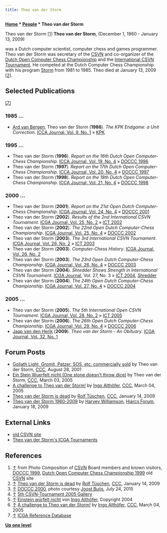 ```yaml
---
title: Theo van der Storm
---
```

**[Home](Home "Home") \* [People](People "People") \* Theo van der Storm**



 [](http://old.csvn.nl/pics/orgvry.jpg) Theo van der Storm <a id="cite-note-1" href="#cite-ref-1">[1]</a> 
**Theo van der Storm**, (December 1, 1960 - January 13, 2009)  

was a Dutch computer scientist, computer chess and games programmer. Theo van der Storm was secretary of the [CSVN](CSVN "CSVN") and co-organizer of the [Dutch Open Computer Chess Championship](Dutch_Open_Computer_Chess_Championship "Dutch Open Computer Chess Championship") and the [International CSVN Tournament](International_CSVN_Tournament "International CSVN Tournament"). He competed at the Dutch Computer Chess Championship with his program [Storm](Storm "Storm") from 1981 to 1985. Theo died at January 13, 2009 <a id="cite-note-2" href="#cite-ref-2">[2]</a>. 



## Selected Publications


<a id="cite-note-7" href="#cite-ref-7">[7]</a>



### 1985 ...


* [Ard van Bergen](Ard_van_Bergen "Ard van Bergen"), Theo van der Storm (**1986**). *The KPK Endgame: a Unit Correction*. [ICCA Journal, Vol. 9, No. 1](ICGA_Journal#9_1 "ICGA Journal") » [KPK](KPK "KPK")


### 1995 ...


* Theo van der Storm (**1996**). *Report on the 16th Dutch Open Computer-Chess Championship.* [ICCA Journal, Vol. 19, No. 4](ICGA_Journal#19_4 "ICGA Journal") » [DOCCC 1996](DOCCC_1996 "DOCCC 1996")
* Theo van der Storm (**1997**). *Report on the 17th Dutch Open Computer-Chess Championship*. [ICCA Journal, Vol. 20, No. 4](ICGA_Journal#20_4 "ICGA Journal") » [DOCCC 1997](DOCCC_1997 "DOCCC 1997")
* Theo van der Storm (**1998**). *Report on the 18th Dutch Open Computer-Chess Championship*. [ICCA Journal, Vol. 21, No. 4](ICGA_Journal#21_4 "ICGA Journal") » [DOCCC 1998](DOCCC_1998 "DOCCC 1998")


### 2000 ...


* Theo van der Storm (**2001**). *Report on the 21st Open Dutch Computer-Chess Championship*. [ICGA Journal, Vol. 24, No. 4](ICGA_Journal#24_4 "ICGA Journal") » [DOCCC 2001](DOCCC_2001 "DOCCC 2001")
* Theo van der Storm (**2002**). *Results of the 2nd International CSVN Tournament*. [ICGA Journal, Vol. 25, No. 2](ICGA_Journal#25_2 "ICGA Journal") » [ICT 2002](ICT_2002 "ICT 2002")
* Theo van der Storm (**2002**). *The 22nd Open Dutch Computer-Chess Championship*. [ICGA Journal, Vol. 25, No. 4](ICGA_Journal#25_4 "ICGA Journal") » [DOCCC 2002](DOCCC_2002 "DOCCC 2002")
* Theo van der Storm (**2003**). *The 3rd International CSVN Tournament*. [ICGA Journal, Vol. 26, No. 2](ICGA_Journal#26_2 "ICGA Journal") » [ICT 2003](ICT_2003 "ICT 2003")
* Theo van der Storm (**2003**). *Computer-Chess History*. [ICGA Journal, Vol. 26, No. 2](ICGA_Journal#26_2 "ICGA Journal")
* Theo van der Storm (**2003**). *The 23rd Open Dutch Computer-Chess Championship*. [ICGA Journal, Vol. 26, No. 4](ICGA_Journal#26_4 "ICGA Journal") » [DOCCC 2003](DOCCC_2003 "DOCCC 2003")
* Theo van der Storm (**2004**). *Shredder Shows Strength in International CSVN Tournament*. [ICGA Journal](ICGA_Journal#27_3 "ICGA Journal"), Vol. 27, No. 3 » [ICT 2004](ICT_2004 "ICT 2004"), [Shredder](Shredder "Shredder")
* Theo van der Storm (**2004**). *The 24th Open Dutch Computer-Chess Championship*. [ICGA Journal, Vol. 27, No. 4](ICGA_Journal#27_4 "ICGA Journal") » [DOCCC 2004](DOCCC_2004 "DOCCC 2004")


### 2005 ...


* Theo van der Storm (**2005**). *The 5th International Open CSVN Tournament*. [ICGA Journal, Vol. 28, No. 2](ICGA_Journal#28_2 "ICGA Journal") » [ICT 2005](ICT_2005 "ICT 2005")
* Theo van der Storm (**2006**). *The 26th Open Dutch Computer-Chess Championship*. [ICGA Journal, Vol. 29, No. 4](ICGA_Journal#29_4 "ICGA Journal") » [DOCCC 2006](DOCCC_2006 "DOCCC 2006")
* [Jaap van den Herik](Jaap_van_den_Herik "Jaap van den Herik") (**2009**). *Theo van der Storm - An Obituary*. [ICGA Journal, Vol. 32, No. 1](ICGA_Journal#32_1 "ICGA Journal")


## Forum Posts


* [Goliath Light, Gromit, Patzer, SOS, etc. commercially sold](https://www.stmintz.com/ccc/index.php?id=186009) by Theo van der Storm, [CCC](CCC "CCC"), August 28, 2001
* [Ein Stein Wuerfelt nicht (One stone doesn't throw dice)](https://www.stmintz.com/ccc/index.php?id=415206) by Theo van der Storm, [CCC](CCC "CCC"), March 03, 2005
* [A challenge to Theo van der Storm!](https://www.stmintz.com/ccc/index.php?id=415289) by [Ingo Althöfer](Ingo_Alth%C3%B6fer "Ingo Althöfer"), [CCC](CCC "CCC"), March 04, 2005
* [Theo van der Storm is dead](http://www.talkchess.com/forum/viewtopic.php?t=26004) by [Rolf Tüschen](Rolf_T%C3%BCschen "Rolf Tüschen"), [CCC](CCC "CCC"), January 14, 2009
* [Theo van der Storm 1960-2009](http://hiarcs.net/forums/viewtopic.php?t=883&sid=6b71fd6dd8a1be5b11174fdf4547cf31) by [Harvey Williamson](Harvey_Williamson "Harvey Williamson"), [Hiarcs Forum](Computer_Chess_Forums "Computer Chess Forums"), January 18, 2009


## External Links


* [old CSVN site](http://old.csvn.nl/)
* [Theo van der Storm's ICGA Tournaments](https://www.game-ai-forum.org/icga-tournaments/person.php?id=502)


## References


1. <a id="cite-ref-1" href="#cite-note-1">↑</a> from Photo Composition of [CSVN](CSVN "CSVN") Board members and known visitors, [DOCCC 1999](DOCCC_1999 "DOCCC 1999"), [Dutch Open Computer Chess Championship 1999](http://old.csvn.nl/docc99.html) old [CSVN](CSVN "CSVN") site
2. <a id="cite-ref-2" href="#cite-note-2">↑</a> [Theo van der Storm is dead](http://www.talkchess.com/forum/viewtopic.php?t=26004) by [Rolf Tüschen](Rolf_T%C3%BCschen "Rolf Tüschen"), [CCC](CCC "CCC"), January 14, 2009
3. <a id="cite-ref-3" href="#cite-note-3">↑</a> [DOCCC 2000](DOCCC_2000 "DOCCC 2000"), photo courtesy [Joost Buijs](Joost_Buijs "Joost Buijs"), July 24, 2015
4. <a id="cite-ref-4" href="#cite-note-4">↑</a> [5th CSVN-Tournament 2005 Gallery](http://old.csvn.nl/gallery22.html)
5. <a id="cite-ref-5" href="#cite-note-5">↑</a> [Einstein würfelt nicht](http://www.3-hirn-verlag.de/MasterGame/regel.html) von [Ingo Althöfer](Ingo_Alth%C3%B6fer "Ingo Althöfer"), Copyright 2004
6. <a id="cite-ref-6" href="#cite-note-6">↑</a> [A challenge to Theo van der Storm!](https://www.stmintz.com/ccc/index.php?id=415289) by [Ingo Althöfer](Ingo_Alth%C3%B6fer "Ingo Althöfer"), [CCC](CCC "CCC"), March 04, 2005
7. <a id="cite-ref-7" href="#cite-note-7">↑</a> [ICGA Reference Database](ICGA_Journal#RefDB "ICGA Journal")

**[Up one level](People "People")**







 
